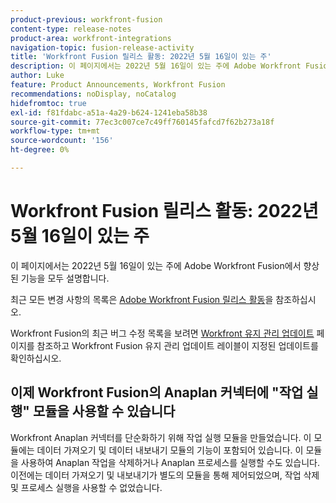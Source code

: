 ```yaml
---
product-previous: workfront-fusion
content-type: release-notes
product-area: workfront-integrations
navigation-topic: fusion-release-activity
title: 'Workfront Fusion 릴리스 활동: 2022년 5월 16일이 있는 주'
description: 이 페이지에서는 2022년 5월 16일이 있는 주에 Adobe Workfront Fusion에서 향상된 기능을 모두 설명합니다.
author: Luke
feature: Product Announcements, Workfront Fusion
recommendations: noDisplay, noCatalog
hidefromtoc: true
exl-id: f81fdabc-a51a-4a29-b624-1241eba58b38
source-git-commit: 77ec3c007ce7c49ff760145fafcd7f62b273a18f
workflow-type: tm+mt
source-wordcount: '156'
ht-degree: 0%

---
```


# Workfront Fusion 릴리스 활동: 2022년 5월 16일이 있는 주

이 페이지에서는 2022년 5월 16일이 있는 주에 Adobe Workfront Fusion에서 향상된 기능을 모두 설명합니다.

최근 모든 변경 사항의 목록은 [Adobe Workfront Fusion 릴리스 활동](/help/workfront-fusion/fusion-product-releases/fusion-release-activity.md)을 참조하십시오.

Workfront Fusion의 최근 버그 수정 목록을 보려면 [Workfront 유지 관리 업데이트](https://experienceleague.adobe.com/docs/workfront-known-issues/releases/current-updates.html) 페이지를 참조하고 Workfront Fusion 유지 관리 업데이트 레이블이 지정된 업데이트를 확인하십시오.


## 이제 Workfront Fusion의 Anaplan 커넥터에 &quot;작업 실행&quot; 모듈을 사용할 수 있습니다

Workfront Anaplan 커넥터를 단순화하기 위해 작업 실행 모듈을 만들었습니다. 이 모듈에는 데이터 가져오기 및 데이터 내보내기 모듈의 기능이 포함되어 있습니다. 이 모듈을 사용하여 Anaplan 작업을 삭제하거나 Anaplan 프로세스를 실행할 수도 있습니다.
이전에는 데이터 가져오기 및 내보내기가 별도의 모듈을 통해 제어되었으며, 작업 삭제 및 프로세스 실행을 사용할 수 없었습니다.
